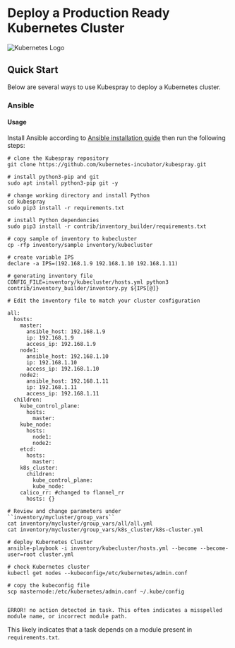 # Deploy a Production Ready Kubernetes Cluster

![Kubernetes Logo](https://raw.githubusercontent.com/kubernetes-sigs/kubespray/master/docs/img/kubernetes-logo.png)

## Quick Start

Below are several ways to use Kubespray to deploy a Kubernetes cluster.

### Ansible

#### Usage

Install Ansible according to [Ansible installation guide](/docs/ansible.md#installing-ansible)
then run the following steps:

```ShellSession
# clone the Kubespray repository
git clone https://github.com/kubernetes-incubator/kubespray.git

# install python3-pip and git
sudo apt install python3-pip git -y

# change working directory and install Python
cd kubespray
sudo pip3 install -r requirements.txt

# install Python dependencies
sudo pip3 install -r contrib/inventory_builder/requirements.txt

# copy sample of inventory to kubecluster
cp -rfp inventory/sample inventory/kubecluster

# create variable IPS
declare -a IPS=(192.168.1.9 192.168.1.10 192.168.1.11)

# generating inventory file
CONFIG_FILE=inventory/kubecluster/hosts.yml python3 contrib/inventory_builder/inventory.py ${IPS[@]}

# Edit the inventory file to match your cluster configuration

all:
  hosts:
    master:
      ansible_host: 192.168.1.9
      ip: 192.168.1.9
      access_ip: 192.168.1.9
    node1:
      ansible_host: 192.168.1.10
      ip: 192.168.1.10
      access_ip: 192.168.1.10
    node2:
      ansible_host: 192.168.1.11
      ip: 192.168.1.11
      access_ip: 192.168.1.11
  children:
    kube_control_plane:
      hosts:
        master:
    kube_node:
      hosts:
        node1:
        node2:
    etcd:
      hosts:
        master:
    k8s_cluster:
      children:
        kube_control_plane:
        kube_node:
    calico_rr: #changed to flannel_rr
      hosts: {}

# Review and change parameters under ``inventory/mycluster/group_vars``
cat inventory/mycluster/group_vars/all/all.yml
cat inventory/mycluster/group_vars/k8s_cluster/k8s-cluster.yml

# deploy Kubernetes Cluster
ansible-playbook -i inventory/kubecluster/hosts.yml --become --become-user=root cluster.yml

# check Kubernetes cluster
kubectl get nodes --kubeconfig=/etc/kubernetes/admin.conf

# copy the kubeconfig file
scp masternode:/etc/kubernetes/admin.conf ~/.kube/config


ERROR! no action detected in task. This often indicates a misspelled module name, or incorrect module path.
```
This likely indicates that a task depends on a module present in ``requirements.txt``.
